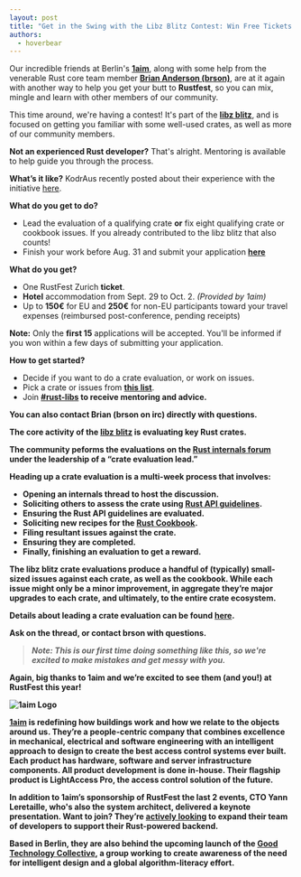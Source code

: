 ```yaml
---
layout: post
title: "Get in the Swing with the Libz Blitz Contest: Win Free Tickets to Zurich!"
authors:
  - hoverbear
---
```


Our incredible friends at Berlin's **[1aim](http://1aim.com/)**, along with some help from the <span id="glorification">venerable</span> Rust core team member **[Brian Anderson (brson)](https://github.com/brson/)**, are at it again with another way to help you get your butt to **Rustfest**, so you can mix, mingle and learn with other members of our community.

This time around, we're having a contest! It's part of the **[libz blitz](https://blog.rust-lang.org/2017/05/05/libz-blitz.html)**, and is focused on getting you familiar with some well-used crates, as well as more of our community members.

**Not an experienced Rust developer?** That's alright. Mentoring is available to help guide you through the process.

**What’s it like?** KodrAus recently posted about their experience with the initiative [here](https://www.reddit.com/r/rust/comments/6lkuyd/my_experience_with_the_libz_blitz/).

**What do you get to do?**

- Lead the evaluation of a qualifying crate **or** fix eight qualifying crate or cookbook issues. If you already contributed to the libz blitz that also counts!
- Finish your work before Aug. 31 and submit your application [**here**](https://goo.gl/forms/Sgb7aAfonSzxxQUj2)

**What do you get?**

- One RustFest Zurich **ticket**.
- **Hotel** accommodation from Sept. 29 to Oct. 2. *(Provided by 1aim)*
- Up to **150€** for EU and **250€** for non-EU participants toward your travel expenses (reimbursed post-conference, pending receipts)


**Note:** Only the **first 15** applications will be accepted. You'll be informed if you won within a few days of submitting your application.

**How to get started?**

- Decide if you want to do a crate evaluation, or work on issues.
- Pick a crate or issues from **[this list](https://internals.rust-lang.org/t/rust-libz-blitz/5184)**.
- Join <strong><a href="https://kiwiirc.com/client/irc.mozilla.org/?nick=libblitzer|?#rust-libs">#rust-libs</a><strong> to receive mentoring and advice.

**You** can also contact **Brian (brson on irc)** directly with questions.

The core activity of the **[libz blitz][lb]** is evaluating key Rust crates.

The community peforms the evaluations on the **[Rust internals forum][f]** under the leadership of a “crate evaluation lead.”

Heading up  a crate evaluation is a multi-week process that involves:

- Opening an internals thread to host the discussion.
- Soliciting others to assess the crate using **[Rust API guidelines][g]**.
- Ensuring the Rust API guidelines are evaluated.
- Soliciting new recipes for the **[Rust Cookbook][c]**.
- Filing resultant issues against the crate.
- Ensuring they are completed.
- Finally, finishing an evaluation to get a reward.

[lb]: https://internals.rust-lang.org/t/rust-libz-blitz/5184
[g]: https://github.com/brson/rust-api-guidelines
[f]: http://internals.rust-lang.org/
[c]: http://github.com/brson/rust-cookbook

The libz blitz crate evaluations produce a handful of (typically) small-sized issues against each crate, as well as the cookbook. While each issue might only be a minor improvement, in aggregate they’re major upgrades to each crate, and ultimately, to the entire crate ecosystem.

Details about leading a crate evaluation can be found [here](https://internals.rust-lang.org/t/rust-libz-blitz/5184/80).

Ask on the thread, or contact **brson** with questions.

> *Note: This is our first time doing something like this, so we're excited to make mistakes and get messy with **you**.*

Again, big thanks to **1aim** and we’re excited to see them (and **you!**) at **RustFest** this year!

![1aim Logo](assets/sponsors/1aim.svg)

**[1aim](https://1aim.com/)** is redefining how buildings work and how we relate to the objects around us. They’re a people-centric company that combines excellence in mechanical, electrical and software engineering with an intelligent approach to design to create the best access control systems ever built. Each product has hardware, software and server infrastructure components. All product development is done in-house. Their flagship product is LightAccess Pro, the access control solution of the future.

In addition to 1aim’s sponsorship of **RustFest** the last 2 events, CTO **Yann Leretaille**, who's also the system architect, delivered a keynote presentation. **Want to join?** They’re **[actively looking](https://1aim.com/#careers)** to expand their team of developers to support their **Rust-powered backend**.

Based in Berlin, they are also behind the upcoming launch of the **[Good Technology Collective](http://goodtechnologycollective.com/)**, a group working to create awareness of the need for intelligent design and a global algorithm-literacy effort.

<script>
  const adj = [ "venerable", "honourable", "mighty", "wizened", "Right Honourable", "incredible" ],
        cycleTime = 4000;
  let cycleBrsonGlorification = () => {
    let brsonElem = document.getElementById("glorification");
    if (brsonElem) {
      brsonElem.innerHTML = adj[Math.floor(Math.random()*adj.length)];
    }
  }

  document.addEventListener("DOMContentLoaded", cycleBrsonGlorification);
  window.setInterval(cycleBrsonGlorification, cycleTime);
</script>
